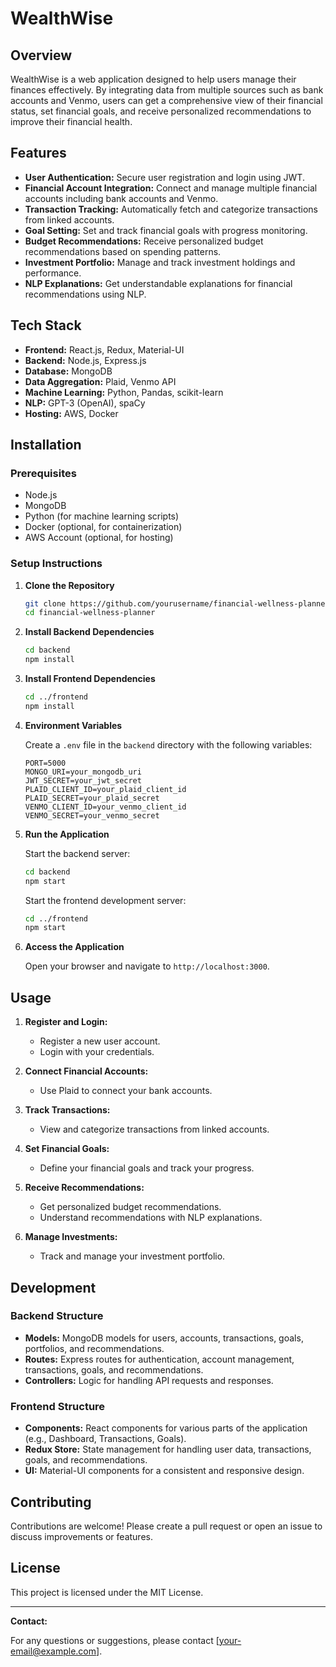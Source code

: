 # WealthWise

## Overview

WealthWise is a web application designed to help users manage their finances effectively. By integrating data from multiple sources such as bank accounts and Venmo, users can get a comprehensive view of their financial status, set financial goals, and receive personalized recommendations to improve their financial health.

## Features

- **User Authentication:** Secure user registration and login using JWT.
- **Financial Account Integration:** Connect and manage multiple financial accounts including bank accounts and Venmo.
- **Transaction Tracking:** Automatically fetch and categorize transactions from linked accounts.
- **Goal Setting:** Set and track financial goals with progress monitoring.
- **Budget Recommendations:** Receive personalized budget recommendations based on spending patterns.
- **Investment Portfolio:** Manage and track investment holdings and performance.
- **NLP Explanations:** Get understandable explanations for financial recommendations using NLP.

## Tech Stack

- **Frontend:** React.js, Redux, Material-UI
- **Backend:** Node.js, Express.js
- **Database:** MongoDB
- **Data Aggregation:** Plaid, Venmo API
- **Machine Learning:** Python, Pandas, scikit-learn
- **NLP:** GPT-3 (OpenAI), spaCy
- **Hosting:** AWS, Docker

## Installation

### Prerequisites

- Node.js
- MongoDB
- Python (for machine learning scripts)
- Docker (optional, for containerization)
- AWS Account (optional, for hosting)

### Setup Instructions

1. **Clone the Repository**
    ```sh
    git clone https://github.com/yourusername/financial-wellness-planner.git
    cd financial-wellness-planner
    ```

2. **Install Backend Dependencies**
    ```sh
    cd backend
    npm install
    ```

3. **Install Frontend Dependencies**
    ```sh
    cd ../frontend
    npm install
    ```

4. **Environment Variables**

    Create a `.env` file in the `backend` directory with the following variables:
    ```
    PORT=5000
    MONGO_URI=your_mongodb_uri
    JWT_SECRET=your_jwt_secret
    PLAID_CLIENT_ID=your_plaid_client_id
    PLAID_SECRET=your_plaid_secret
    VENMO_CLIENT_ID=your_venmo_client_id
    VENMO_SECRET=your_venmo_secret
    ```

5. **Run the Application**

    Start the backend server:
    ```sh
    cd backend
    npm start
    ```

    Start the frontend development server:
    ```sh
    cd ../frontend
    npm start
    ```

6. **Access the Application**

    Open your browser and navigate to `http://localhost:3000`.

## Usage

1. **Register and Login:**
    - Register a new user account.
    - Login with your credentials.

2. **Connect Financial Accounts:**
    - Use Plaid to connect your bank accounts.

3. **Track Transactions:**
    - View and categorize transactions from linked accounts.

4. **Set Financial Goals:**
    - Define your financial goals and track your progress.

5. **Receive Recommendations:**
    - Get personalized budget recommendations.
    - Understand recommendations with NLP explanations.

6. **Manage Investments:**
    - Track and manage your investment portfolio.

## Development

### Backend Structure

- **Models:** MongoDB models for users, accounts, transactions, goals, portfolios, and recommendations.
- **Routes:** Express routes for authentication, account management, transactions, goals, and recommendations.
- **Controllers:** Logic for handling API requests and responses.

### Frontend Structure

- **Components:** React components for various parts of the application (e.g., Dashboard, Transactions, Goals).
- **Redux Store:** State management for handling user data, transactions, goals, and recommendations.
- **UI:** Material-UI components for a consistent and responsive design.

## Contributing

Contributions are welcome! Please create a pull request or open an issue to discuss improvements or features.

## License

This project is licensed under the MIT License.

---

**Contact:**

For any questions or suggestions, please contact [your-email@example.com].
